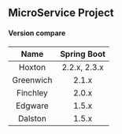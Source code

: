 ## MicroService Project

#### Version compare
| Name      | Spring Boot  |
| :---:     |    :----:    |
|Hoxton     | 2.2.x, 2.3.x |
|Greenwich  | 2.1.x        |
|Finchley   | 2.0.x        |
|Edgware    | 1.5.x       |
|Dalston    | 1.5.x        |